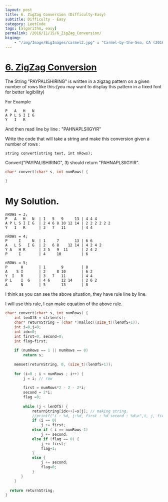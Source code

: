 ```yaml
---
layout: post
title: 6. ZigZag Conversion (Difficulty-Easy)
subtitle: Difficulty - Easy
category: LeetCode
tags: [algorithm, easy]
permalink: /2016/11/15/6_ZigZag_Conversion/
bigimg: 
    - "/img/Image/BigImages/carmel2.jpg" : "Carmel-by-the-Sea, CA (2016)"
---
```


# [6. ZigZag Conversion](https://leetcode.com/problems/zigzag-conversion/) 

The String "PAYPALISHIRING" is written in a zigzag pattern on a given number of rows like this:(you may want to display this pattern in a fixed font for better legibility)

For Example

```
P   A   H   N
A P L S I I G
Y   I   R
```

And then read line by line : "PAHNAPLSIIGYIR"

Write the code that will take a string and make this conversion given a number of rows :

```
string convert(string text, int nRows);
```

Convert("PAYPALISHIRING", 3) should return "PAHNAPLSIIGYIR".

```c
char* convert(char* s, int numRows) {
    
}
```

# My Solution. 

```
nROWs = 3; 
P   A   H   N  | 1   5   9     13 | 4 4 4    
A P L S I I G  | 2 4 6 8 10 12 14 | 2 2 2 2 2 2
Y   I   R      | 3   7   11       | 4 4
```
```
nROWs = 4;
P     I     N  | 1     7       13 | 6 6
A   L S   I G  | 2   6 8    12 14 | 4 2 4 2   
Y A   H R      | 3 5   9  11      | 2 4 2
P     I        | 4     10         | 6
```
```
nROWs = 5;
P      H       | 1       9        | 8
A    S I       | 2     8 10       | 6 2
Y  I   R       | 3   7   11       | 4 4
P L    I  G    | 4 6     12 14    | 2 6 2
A      N       | 5       13       | 8
```

 I think as you can see the above situation, they have rule line by line.

 I will use this rule, I can make equation of the above rule. 
 
 
```c
char* convert(char* s, int numRows) {
    int lenOfS = strlen(s);
    char* returnString = (char *)malloc((size_t)(lenOfS+1));
    int i=0,j=0;
    int idx=0;
    int first=0, second=0;
    int flag=first;
    
    if (numRows == 1 || numRows == 0)
        return s;
    
    memset(returnString, 0, (size_t)(lenOfS+1));
    
    for (i=0 ; i < numRows ; i++) {
        j = i; // row
        
        first = numRows*2 - 2 - 2*i;
        second = 2*i;
        flag =0;
        
        while (j < lenOfS) {  
            returnString[idx++]=s[j]; // making string. 
            //printf("i : %d, j:%d, first : %d second : %d\n",i, j, first, second);
            if (i == 0)
                j += first;
            else if ( i == numRows-1)
                j += second;
            else if (flag == 0) {
                j += first;
                flag=1;
            }
            else {
                j += second;
                flag=0;
            }  
       }
    }
    
  return returnString;  
}
```


